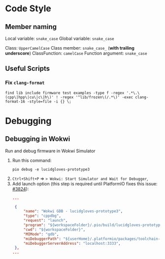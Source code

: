 # Code Style

## Member naming

Local variable: `snake_case`
Global variable: `snake_case`

Class: `UpperCamelCase`
Class member: `snake_case_` (**with trailing underscore**)
ClassFunction: `camelCase`
Function argument: `snake_case`

## Useful Scripts

### Fix `clang-format`

```shell
find lib include firmware test examples -type f -regex '.*\.\(cpp\|hpp\|cu\|c\|h\)' ! -regex '^lib/frozen\(/.*\)' -exec clang-format-16 -style=file -i {} \;
```

# Debugging

## Debugging in Wokwi

Run and debug firmware in Wokwi Simulator

1. Run this command:
   ```shell
   pio debug -e lucidgloves-prototype3
   ```
2. `Ctrl+Shift+P` => `> Wokwi: Start Simulator and Wait for Debugger`,
3. Add launch option (this step is required until PlatformIO fixes this issue: [#3824](https://github.com/platformio/platformio-core/issues/3824)):
   ```json
   ...
   
    {
        "name": "Wokwi GDB - lucidgloves-prototype3",
        "type": "cppdbg",
        "request": "launch",
        "program": "${workspaceFolder}/.pio/build/lucidgloves-prototype3/firmware.elf",
        "cwd": "${workspaceFolder}",
        "MIMode": "gdb",
        "miDebuggerPath": "${userHome}/.platformio/packages/toolchain-xtensa-esp32/bin/xtensa-esp32-elf-gdb",
        "miDebuggerServerAddress": "localhost:3333",
    },
   ...
   ```